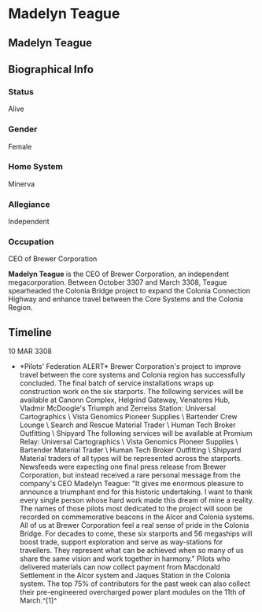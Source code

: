 # Madelyn Teague
## Madelyn Teague

		

## Biographical Info

### Status

Alive

### Gender

Female

### Home System

Minerva

### Allegiance

Independent

### Occupation

CEO of Brewer Corporation

**Madelyn Teague** is the CEO of Brewer Corporation, an independent megacorporation. Between October 3307 and March 3308, Teague spearheaded the Colonia Bridge project to expand the Colonia Connection Highway and enhance travel between the Core Systems and the Colonia Region.

## Timeline

10 MAR 3308

- \*Pilots' Federation ALERT\*
Brewer Corporation's project to improve travel between the core systems and Colonia region has successfully concluded. The final batch of service installations wraps up construction work on the six starports. The following services will be available at Canonn Complex, Helgrind Gateway, Venatores Hub, Vladmir McDoogle's Triumph and Zerreiss Station:
Universal Cartographics \ Vista Genomics
Pioneer Supplies \ Bartender
Crew Lounge \ Search and Rescue
Material Trader \ Human Tech Broker
Outfitting \ Shipyard
The following services will be available at Promium Relay:
Universal Cartographics \ Vista Genomics
Pioneer Supplies \ Bartender
Material Trader \ Human Tech Broker
Outfitting \ Shipyard
Material traders of all types will be represented across the starports.
Newsfeeds were expecting one final press release from Brewer Corporation, but instead received a rare personal message from the company's CEO Madelyn Teague: "It gives me enormous pleasure to announce a triumphant end for this historic undertaking. I want to thank every single person whose hard work made this dream of mine a reality. The names of those pilots most dedicated to the project will soon be recorded on commemorative beacons in the Alcor and Colonia systems. All of us at Brewer Corporation feel a real sense of pride in the Colonia Bridge. For decades to come, these six starports and 56 megaships will boost trade, support exploration and serve as way-stations for travellers. They represent what can be achieved when so many of us share the same vision and work together in harmony." Pilots who delivered materials can now collect payment from Macdonald Settlement in the Alcor system and Jaques Station in the Colonia system. The top 75% of contributors for the past week can also collect their pre-engineered overcharged power plant modules on the 11th of March.^[1]^